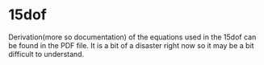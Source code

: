 # 15dof

Derivation(more so documentation) of the equations used in the 15dof can be found in the PDF file. It is a bit of a disaster right now so it may be a bit difficult to understand.
